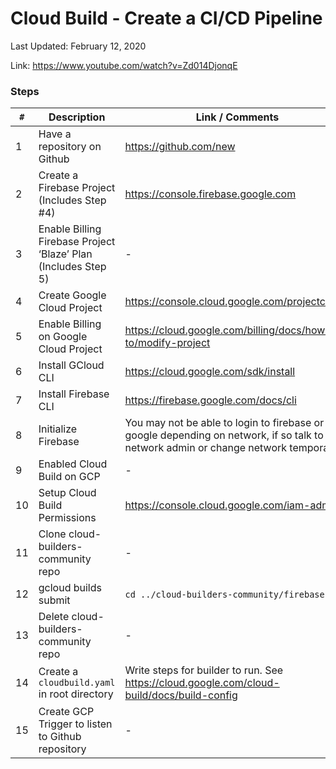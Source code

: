 # Cloud Build - Create a CI/CD Pipeline

Last Updated: February 12, 2020

Link: https://www.youtube.com/watch?v=Zd014DjonqE

### Steps

| `#` | Description                                                    | Link / Comments                                                                                                                         |
| --- | -------------------------------------------------------------- | --------------------------------------------------------------------------------------------------------------------------------------- |
| 1   | Have a repository on Github                                    | https://github.com/new                                                                                                                  |
| 2   | Create a Firebase Project (Includes Step #4)                   | https://console.firebase.google.com                                                                                                     |
| 3   | Enable Billing Firebase Project ‘Blaze’ Plan (Includes Step 5) | -                                                                                                                                       |
| 4   | Create Google Cloud Project                                    | https://console.cloud.google.com/projectcreate                                                                                          |
| 5   | Enable Billing on Google Cloud Project                         | https://cloud.google.com/billing/docs/how-to/modify-project                                                                             |
| 6   | Install GCloud CLI                                             | https://cloud.google.com/sdk/install                                                                                                    |
| 7   | Install Firebase CLI                                           | https://firebase.google.com/docs/cli                                                                                                    |
| 8   | Initialize Firebase                                            | You may not be able to login to firebase or google depending on network, if so talk to your network admin or change network temporarily |
| 9   | Enabled Cloud Build on GCP                                     | -                                                                                                                                       |
| 10  | Setup Cloud Build Permissions                                  | https://console.cloud.google.com/iam-admin                                                                                              |
| 11  | Clone cloud-builders-community repo                            | -                                                                                                                                       |
| 12  | gcloud builds submit                                           | `cd ../cloud-builders-community/firebase`-                                                                                              |
| 13  | Delete cloud-builders-community repo                           | -                                                                                                                                       |
| 14  | Create a `cloudbuild.yaml` in root directory                   | Write steps for builder to run. See https://cloud.google.com/cloud-build/docs/build-config                                              |
| 15  | Create GCP Trigger to listen to Github repository              | -                                                                                                                                       |
